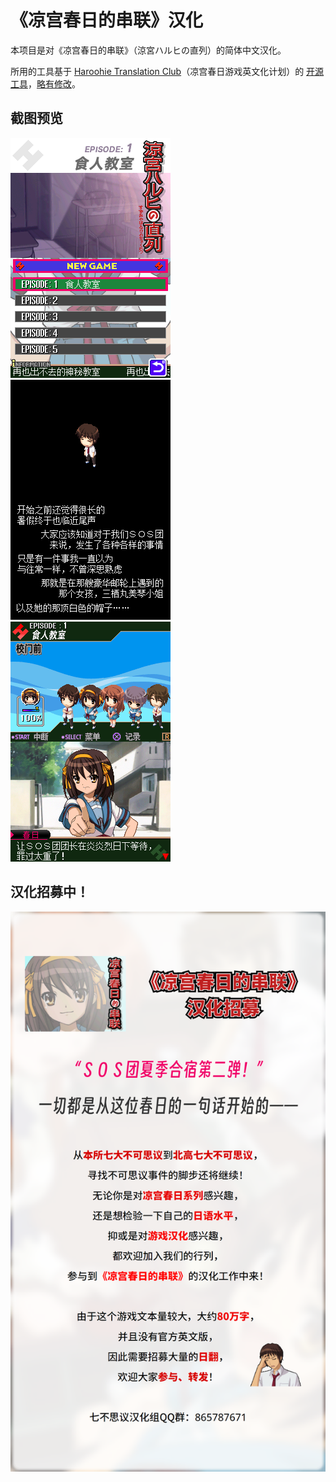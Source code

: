 # 《凉宫春日的串联》汉化

本项目是对《凉宫春日的串联》（<span lang="ja">涼宮ハルヒの直列</span>）的简体中文汉化。

所用的工具基于 [Haroohie Translation Club](https://haroohie.club/)（凉宫春日游戏英文化计划）的 [开源工具](https://github.com/haroohie-club/ChokuretsuTranslationUtility)，[略有修改](https://github.com/Xzonn/ChokuretsuTranslationUtility)。

## 截图预览
![截图](assets/images/screenshot-01.png) ![截图](assets/images/screenshot-02.png) ![截图](assets/images/screenshot-03.png)

## 汉化招募中！
![宣传海报](assets/images/poster.png)